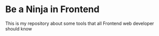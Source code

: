 # Be a Ninja in Frontend

This is my repository about some tools that all Frontend web developer should know


